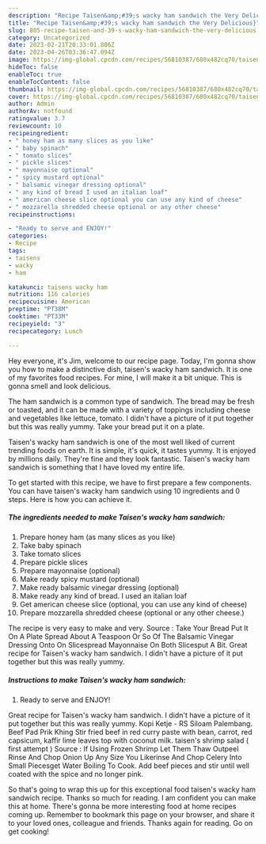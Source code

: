 ```yaml
---
description: "Recipe Taisen&amp;#39;s wacky ham sandwich the Very Delicious}"
title: "Recipe Taisen&amp;#39;s wacky ham sandwich the Very Delicious}"
slug: 805-recipe-taisen-and-39-s-wacky-ham-sandwich-the-very-delicious
category: Uncategorized
date: 2023-02-21T20:33:01.806Z
date: 2023-04-26T03:36:47.094Z
image: https://img-global.cpcdn.com/recipes/56810387/680x482cq70/taisens-wacky-ham-sandwich-recipe-main-photo.jpg
hideToc: false
enableToc: true
enableTocContent: false
thumbnail: https://img-global.cpcdn.com/recipes/56810387/680x482cq70/taisens-wacky-ham-sandwich-recipe-main-photo.jpg
cover: https://img-global.cpcdn.com/recipes/56810387/680x482cq70/taisens-wacky-ham-sandwich-recipe-main-photo.jpg
author: Admin
authorAv: notfound
ratingvalue: 3.7
reviewcount: 10
recipeingredient:
- " honey ham as many slices as you like"
- " baby spinach"
- " tomato slices"
- " pickle slices"
- " mayonnaise optional"
- " spicy mustard optional"
- " balsamic vinegar dressing optional"
- " any kind of bread I used an italian loaf"
- " american cheese slice optional you can use any kind of cheese"
- " mozzarella shredded cheese optional or any other cheese"
recipeinstructions:

- "Ready to serve and ENJOY!"
categories:
- Recipe
tags:
- taisens
- wacky
- ham

katakunci: taisens wacky ham 
nutrition: 116 calories
recipecuisine: American
preptime: "PT38M"
cooktime: "PT33M"
recipeyield: "3"
recipecategory: Lunch

---
```



Hey everyone, it's Jim, welcome to our recipe page. Today, I'm gonna show you how to make a distinctive dish, taisen&#39;s wacky ham sandwich. It is one of my favorites food recipes. For mine, I will make it a bit unique. This is gonna smell and look delicious.

The ham sandwich is a common type of sandwich. The bread may be fresh or toasted, and it can be made with a variety of toppings including cheese and vegetables like lettuce, tomato. I didn&#39;t have a picture of it put together but this was really yummy. Take your bread put it on a plate.

Taisen&#39;s wacky ham sandwich is one of the most well liked of current trending foods on earth. It is simple, it's quick, it tastes yummy. It is enjoyed by millions daily. They're fine and they look fantastic. Taisen&#39;s wacky ham sandwich is something that I have loved my entire life.


To get started with this recipe, we have to first prepare a few components. You can have taisen&#39;s wacky ham sandwich using 10 ingredients and 0 steps. Here is how you can achieve it.

<!--inarticleads1-->

##### The ingredients needed to make Taisen&#39;s wacky ham sandwich:

1. Prepare  honey ham (as many slices as you like)
1. Take  baby spinach
1. Take  tomato slices
1. Prepare  pickle slices
1. Prepare  mayonnaise (optional)
1. Make ready  spicy mustard (optional)
1. Make ready  balsamic vinegar dressing (optional)
1. Make ready  any kind of bread. I used an italian loaf
1. Get  american cheese slice (optional, you can use any kind of cheese)
1. Prepare  mozzarella shredded cheese (optional or any other cheese.)


The recipe is very easy to make and very. Source : Take Your Bread Put It On A Plate Spread About A Teaspoon Or So Of The Balsamic Vinegar Dressing Onto On Slicespread Mayonnaise On Both Slicesput A Bit. Great recipe for Taisen&#39;s wacky ham sandwich. I didn&#39;t have a picture of it put together but this was really yummy. 

<!--inarticleads2-->

##### Instructions to make Taisen&#39;s wacky ham sandwich:


1. Ready to serve and ENJOY!

Great recipe for Taisen&#39;s wacky ham sandwich. I didn&#39;t have a picture of it put together but this was really yummy. Kopi Ketje - RS Siloam Palembang. Beef Pad Prik Khing Stir fried beef in red curry paste with bean, carrot, red capsicum, kaffir lime leaves top with coconut milk. taisen&#39;s shrimp salad ( first attempt ) Source : If Using Frozen Shrimp Let Them Thaw Outpeel Rinse And Chop Onion Up Any Size You Likerinse And Chop Celery Into Small Piecesget Water Boiling To Cook. Add beef pieces and stir until well coated with the spice and no longer pink. 

So that's going to wrap this up for this exceptional food taisen&#39;s wacky ham sandwich recipe. Thanks so much for reading. I am confident you can make this at home. There's gonna be more interesting food at home recipes coming up. Remember to bookmark this page on your browser, and share it to your loved ones, colleague and friends. Thanks again for reading. Go on get cooking!
